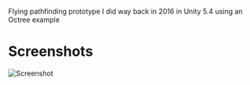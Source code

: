 Flying pathfinding prototype I did way back in 2016 in Unity 5.4 using an Octree example

# Screenshots

![Screenshot](https://github.com/simeonradivoev/Flying-Pathfinding/raw/master/Screenshots/Screenshot.png)